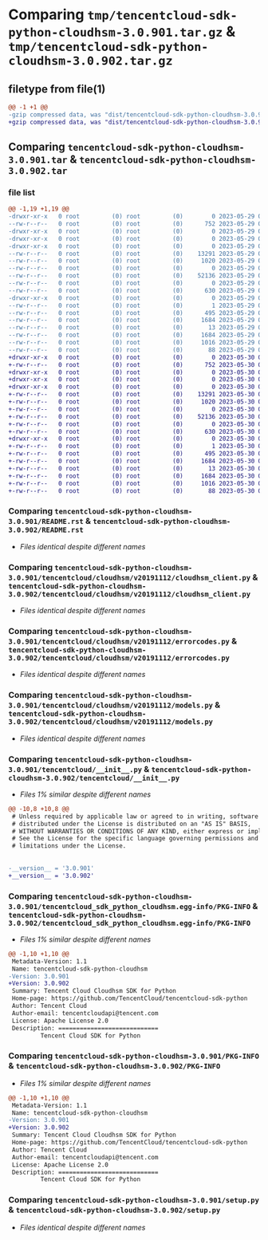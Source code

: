 # Comparing `tmp/tencentcloud-sdk-python-cloudhsm-3.0.901.tar.gz` & `tmp/tencentcloud-sdk-python-cloudhsm-3.0.902.tar.gz`

## filetype from file(1)

```diff
@@ -1 +1 @@
-gzip compressed data, was "dist/tencentcloud-sdk-python-cloudhsm-3.0.901.tar", last modified: Mon May 29 02:23:21 2023, max compression
+gzip compressed data, was "dist/tencentcloud-sdk-python-cloudhsm-3.0.902.tar", last modified: Tue May 30 00:19:19 2023, max compression
```

## Comparing `tencentcloud-sdk-python-cloudhsm-3.0.901.tar` & `tencentcloud-sdk-python-cloudhsm-3.0.902.tar`

### file list

```diff
@@ -1,19 +1,19 @@
-drwxr-xr-x   0 root         (0) root         (0)        0 2023-05-29 02:23:21.000000 tencentcloud-sdk-python-cloudhsm-3.0.901/
--rw-r--r--   0 root         (0) root         (0)      752 2023-05-29 02:23:20.000000 tencentcloud-sdk-python-cloudhsm-3.0.901/README.rst
-drwxr-xr-x   0 root         (0) root         (0)        0 2023-05-29 02:23:21.000000 tencentcloud-sdk-python-cloudhsm-3.0.901/tencentcloud/
-drwxr-xr-x   0 root         (0) root         (0)        0 2023-05-29 02:23:21.000000 tencentcloud-sdk-python-cloudhsm-3.0.901/tencentcloud/cloudhsm/
-drwxr-xr-x   0 root         (0) root         (0)        0 2023-05-29 02:23:21.000000 tencentcloud-sdk-python-cloudhsm-3.0.901/tencentcloud/cloudhsm/v20191112/
--rw-r--r--   0 root         (0) root         (0)    13291 2023-05-29 02:23:20.000000 tencentcloud-sdk-python-cloudhsm-3.0.901/tencentcloud/cloudhsm/v20191112/cloudhsm_client.py
--rw-r--r--   0 root         (0) root         (0)     1020 2023-05-29 02:23:20.000000 tencentcloud-sdk-python-cloudhsm-3.0.901/tencentcloud/cloudhsm/v20191112/errorcodes.py
--rw-r--r--   0 root         (0) root         (0)        0 2023-05-29 02:23:20.000000 tencentcloud-sdk-python-cloudhsm-3.0.901/tencentcloud/cloudhsm/v20191112/__init__.py
--rw-r--r--   0 root         (0) root         (0)    52136 2023-05-29 02:23:20.000000 tencentcloud-sdk-python-cloudhsm-3.0.901/tencentcloud/cloudhsm/v20191112/models.py
--rw-r--r--   0 root         (0) root         (0)        0 2023-05-29 02:23:20.000000 tencentcloud-sdk-python-cloudhsm-3.0.901/tencentcloud/cloudhsm/__init__.py
--rw-r--r--   0 root         (0) root         (0)      630 2023-05-29 02:23:20.000000 tencentcloud-sdk-python-cloudhsm-3.0.901/tencentcloud/__init__.py
-drwxr-xr-x   0 root         (0) root         (0)        0 2023-05-29 02:23:21.000000 tencentcloud-sdk-python-cloudhsm-3.0.901/tencentcloud_sdk_python_cloudhsm.egg-info/
--rw-r--r--   0 root         (0) root         (0)        1 2023-05-29 02:23:21.000000 tencentcloud-sdk-python-cloudhsm-3.0.901/tencentcloud_sdk_python_cloudhsm.egg-info/dependency_links.txt
--rw-r--r--   0 root         (0) root         (0)      495 2023-05-29 02:23:21.000000 tencentcloud-sdk-python-cloudhsm-3.0.901/tencentcloud_sdk_python_cloudhsm.egg-info/SOURCES.txt
--rw-r--r--   0 root         (0) root         (0)     1684 2023-05-29 02:23:21.000000 tencentcloud-sdk-python-cloudhsm-3.0.901/tencentcloud_sdk_python_cloudhsm.egg-info/PKG-INFO
--rw-r--r--   0 root         (0) root         (0)       13 2023-05-29 02:23:21.000000 tencentcloud-sdk-python-cloudhsm-3.0.901/tencentcloud_sdk_python_cloudhsm.egg-info/top_level.txt
--rw-r--r--   0 root         (0) root         (0)     1684 2023-05-29 02:23:21.000000 tencentcloud-sdk-python-cloudhsm-3.0.901/PKG-INFO
--rw-r--r--   0 root         (0) root         (0)     1016 2023-05-29 02:23:20.000000 tencentcloud-sdk-python-cloudhsm-3.0.901/setup.py
--rw-r--r--   0 root         (0) root         (0)       88 2023-05-29 02:23:21.000000 tencentcloud-sdk-python-cloudhsm-3.0.901/setup.cfg
+drwxr-xr-x   0 root         (0) root         (0)        0 2023-05-30 00:19:19.000000 tencentcloud-sdk-python-cloudhsm-3.0.902/
+-rw-r--r--   0 root         (0) root         (0)      752 2023-05-30 00:19:19.000000 tencentcloud-sdk-python-cloudhsm-3.0.902/README.rst
+drwxr-xr-x   0 root         (0) root         (0)        0 2023-05-30 00:19:19.000000 tencentcloud-sdk-python-cloudhsm-3.0.902/tencentcloud/
+drwxr-xr-x   0 root         (0) root         (0)        0 2023-05-30 00:19:19.000000 tencentcloud-sdk-python-cloudhsm-3.0.902/tencentcloud/cloudhsm/
+drwxr-xr-x   0 root         (0) root         (0)        0 2023-05-30 00:19:19.000000 tencentcloud-sdk-python-cloudhsm-3.0.902/tencentcloud/cloudhsm/v20191112/
+-rw-r--r--   0 root         (0) root         (0)    13291 2023-05-30 00:19:19.000000 tencentcloud-sdk-python-cloudhsm-3.0.902/tencentcloud/cloudhsm/v20191112/cloudhsm_client.py
+-rw-r--r--   0 root         (0) root         (0)     1020 2023-05-30 00:19:19.000000 tencentcloud-sdk-python-cloudhsm-3.0.902/tencentcloud/cloudhsm/v20191112/errorcodes.py
+-rw-r--r--   0 root         (0) root         (0)        0 2023-05-30 00:19:19.000000 tencentcloud-sdk-python-cloudhsm-3.0.902/tencentcloud/cloudhsm/v20191112/__init__.py
+-rw-r--r--   0 root         (0) root         (0)    52136 2023-05-30 00:19:19.000000 tencentcloud-sdk-python-cloudhsm-3.0.902/tencentcloud/cloudhsm/v20191112/models.py
+-rw-r--r--   0 root         (0) root         (0)        0 2023-05-30 00:19:19.000000 tencentcloud-sdk-python-cloudhsm-3.0.902/tencentcloud/cloudhsm/__init__.py
+-rw-r--r--   0 root         (0) root         (0)      630 2023-05-30 00:19:19.000000 tencentcloud-sdk-python-cloudhsm-3.0.902/tencentcloud/__init__.py
+drwxr-xr-x   0 root         (0) root         (0)        0 2023-05-30 00:19:19.000000 tencentcloud-sdk-python-cloudhsm-3.0.902/tencentcloud_sdk_python_cloudhsm.egg-info/
+-rw-r--r--   0 root         (0) root         (0)        1 2023-05-30 00:19:19.000000 tencentcloud-sdk-python-cloudhsm-3.0.902/tencentcloud_sdk_python_cloudhsm.egg-info/dependency_links.txt
+-rw-r--r--   0 root         (0) root         (0)      495 2023-05-30 00:19:19.000000 tencentcloud-sdk-python-cloudhsm-3.0.902/tencentcloud_sdk_python_cloudhsm.egg-info/SOURCES.txt
+-rw-r--r--   0 root         (0) root         (0)     1684 2023-05-30 00:19:19.000000 tencentcloud-sdk-python-cloudhsm-3.0.902/tencentcloud_sdk_python_cloudhsm.egg-info/PKG-INFO
+-rw-r--r--   0 root         (0) root         (0)       13 2023-05-30 00:19:19.000000 tencentcloud-sdk-python-cloudhsm-3.0.902/tencentcloud_sdk_python_cloudhsm.egg-info/top_level.txt
+-rw-r--r--   0 root         (0) root         (0)     1684 2023-05-30 00:19:19.000000 tencentcloud-sdk-python-cloudhsm-3.0.902/PKG-INFO
+-rw-r--r--   0 root         (0) root         (0)     1016 2023-05-30 00:19:19.000000 tencentcloud-sdk-python-cloudhsm-3.0.902/setup.py
+-rw-r--r--   0 root         (0) root         (0)       88 2023-05-30 00:19:19.000000 tencentcloud-sdk-python-cloudhsm-3.0.902/setup.cfg
```

### Comparing `tencentcloud-sdk-python-cloudhsm-3.0.901/README.rst` & `tencentcloud-sdk-python-cloudhsm-3.0.902/README.rst`

 * *Files identical despite different names*

### Comparing `tencentcloud-sdk-python-cloudhsm-3.0.901/tencentcloud/cloudhsm/v20191112/cloudhsm_client.py` & `tencentcloud-sdk-python-cloudhsm-3.0.902/tencentcloud/cloudhsm/v20191112/cloudhsm_client.py`

 * *Files identical despite different names*

### Comparing `tencentcloud-sdk-python-cloudhsm-3.0.901/tencentcloud/cloudhsm/v20191112/errorcodes.py` & `tencentcloud-sdk-python-cloudhsm-3.0.902/tencentcloud/cloudhsm/v20191112/errorcodes.py`

 * *Files identical despite different names*

### Comparing `tencentcloud-sdk-python-cloudhsm-3.0.901/tencentcloud/cloudhsm/v20191112/models.py` & `tencentcloud-sdk-python-cloudhsm-3.0.902/tencentcloud/cloudhsm/v20191112/models.py`

 * *Files identical despite different names*

### Comparing `tencentcloud-sdk-python-cloudhsm-3.0.901/tencentcloud/__init__.py` & `tencentcloud-sdk-python-cloudhsm-3.0.902/tencentcloud/__init__.py`

 * *Files 1% similar despite different names*

```diff
@@ -10,8 +10,8 @@
 # Unless required by applicable law or agreed to in writing, software
 # distributed under the License is distributed on an "AS IS" BASIS,
 # WITHOUT WARRANTIES OR CONDITIONS OF ANY KIND, either express or implied.
 # See the License for the specific language governing permissions and
 # limitations under the License.
 
 
-__version__ = '3.0.901'
+__version__ = '3.0.902'
```

### Comparing `tencentcloud-sdk-python-cloudhsm-3.0.901/tencentcloud_sdk_python_cloudhsm.egg-info/PKG-INFO` & `tencentcloud-sdk-python-cloudhsm-3.0.902/tencentcloud_sdk_python_cloudhsm.egg-info/PKG-INFO`

 * *Files 1% similar despite different names*

```diff
@@ -1,10 +1,10 @@
 Metadata-Version: 1.1
 Name: tencentcloud-sdk-python-cloudhsm
-Version: 3.0.901
+Version: 3.0.902
 Summary: Tencent Cloud Cloudhsm SDK for Python
 Home-page: https://github.com/TencentCloud/tencentcloud-sdk-python
 Author: Tencent Cloud
 Author-email: tencentcloudapi@tencent.com
 License: Apache License 2.0
 Description: ============================
         Tencent Cloud SDK for Python
```

### Comparing `tencentcloud-sdk-python-cloudhsm-3.0.901/PKG-INFO` & `tencentcloud-sdk-python-cloudhsm-3.0.902/PKG-INFO`

 * *Files 1% similar despite different names*

```diff
@@ -1,10 +1,10 @@
 Metadata-Version: 1.1
 Name: tencentcloud-sdk-python-cloudhsm
-Version: 3.0.901
+Version: 3.0.902
 Summary: Tencent Cloud Cloudhsm SDK for Python
 Home-page: https://github.com/TencentCloud/tencentcloud-sdk-python
 Author: Tencent Cloud
 Author-email: tencentcloudapi@tencent.com
 License: Apache License 2.0
 Description: ============================
         Tencent Cloud SDK for Python
```

### Comparing `tencentcloud-sdk-python-cloudhsm-3.0.901/setup.py` & `tencentcloud-sdk-python-cloudhsm-3.0.902/setup.py`

 * *Files identical despite different names*

